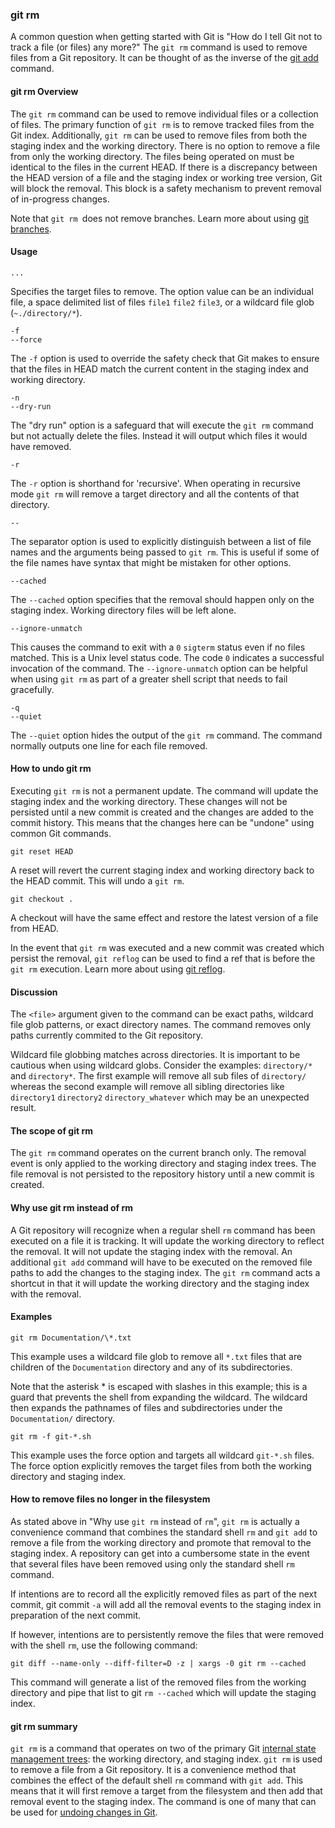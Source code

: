 ### git rm

A common question when getting started with Git is "How do I tell Git not to track a file (or files) any more?" The `git rm` command is used to remove files from a Git repository. It can be thought of as the inverse of the [git add](#saving-changes) command.

#### git rm Overview

The `git rm` command can be used to remove individual files or a collection of files. The primary function of `git rm` is to remove tracked files from the Git index. Additionally, `git rm` can be used to remove files from both the staging index and the working directory. There is no option to remove a file from only the working directory. The files being operated on must be identical to the files in the current HEAD. If there is a discrepancy between the HEAD version of a file and the staging index or working tree version, Git will block the removal. This block is a safety mechanism to prevent removal of in-progress changes.

Note that `git rm `does not remove branches. Learn more about using [git branches](#using-branches).

#### Usage

```
...
```

Specifies the target files to remove. The option value can be an individual file, a space delimited list of files `file1` `file2` `file3`, or a wildcard file glob (`~./directory/*`).

```
-f
--force
```

The `-f` option is used to override the safety check that Git makes to ensure that the files in HEAD match the current content in the staging index and working directory.

```
-n
--dry-run
```

The "dry run" option is a safeguard that will execute the `git rm` command but not actually delete the files. Instead it will output which files it would have removed.

```
-r
```

The `-r` option is shorthand for 'recursive'. When operating in recursive mode `git rm` will remove a target directory and all the contents of that directory.

```
--
```

The separator option is used to explicitly distinguish between a list of file names and the arguments being passed to `git rm`. This is useful if some of the file names have syntax that might be mistaken for other options.

```
--cached
```

The `--cached` option specifies that the removal should happen only on the staging index. Working directory files will be left alone.

```
--ignore-unmatch
```

This causes the command to exit with a `0` `sigterm` status even if no files matched. This is a Unix level status code. The code `0` indicates a successful invocation of the command. The `--ignore-unmatch` option can be helpful when using `git rm` as part of a greater shell script that needs to fail gracefully.

```
-q
--quiet
```

The `--quiet` option hides the output of the `git rm` command. The command normally outputs one line for each file removed.

#### How to undo git rm

Executing `git rm` is not a permanent update. The command will update the staging index and the working directory. These changes will not be persisted until a new commit is created and the changes are added to the commit history. This means that the changes here can be "undone" using common Git commands.

```
git reset HEAD
```

A reset will revert the current staging index and working directory back to the HEAD commit. This will undo a `git rm`.

```
git checkout .
```

A checkout will have the same effect and restore the latest version of a file from HEAD.

In the event that `git rm` was executed and a new commit was created which persist the removal, `git reflog` can be used to find a ref that is before the `git rm` execution. Learn more about using [git reflog](#git-reflog).

#### Discussion

The `<file>` argument given to the command can be exact paths, wildcard file glob patterns, or exact directory names. The command removes only paths currently commited to the Git repository.

Wildcard file globbing matches across directories. It is important to be cautious when using wildcard globs. Consider the examples: `directory/*` and `directory*`. The first example will remove all sub files of `directory/` whereas the second example will remove all sibling directories like `directory1` `directory2` `directory_whatever` which may be an unexpected result.

#### The scope of git rm

The `git rm` command operates on the current branch only. The removal event is only applied to the working directory and staging index trees. The file removal is not persisted to the repository history until a new commit is created.

#### Why use git rm instead of rm

A Git repository will recognize when a regular shell `rm` command has been executed on a file it is tracking. It will update the working directory to reflect the removal. It will not update the staging index with the removal. An additional `git add` command will have to be executed on the removed file paths to add the changes to the staging index. The `git rm` command acts a shortcut in that it will update the working directory and the staging index with the removal.

#### Examples

```
git rm Documentation/\*.txt
```

This example uses a wildcard file glob to remove all `*.txt` files that are children of the `Documentation` directory and any of its subdirectories.

Note that the asterisk * is escaped with slashes in this example; this is a guard that prevents the shell from expanding the wildcard. The wildcard then expands the pathnames of files and subdirectories under the `Documentation/` directory.

```
git rm -f git-*.sh
```

This example uses the force option and targets all wildcard `git-*.sh` files. The force option explicitly removes the target files from both the working directory and staging index.

#### How to remove files no longer in the filesystem

As stated above in "Why use `git rm` instead of `rm`", `git rm` is actually a convenience command that combines the standard shell `rm` and `git add` to remove a file from the working directory and promote that removal to the staging index. A repository can get into a cumbersome state in the event that several files have been removed using only the standard shell `rm` command.

If intentions are to record all the explicitly removed files as part of the next commit, git commit `-a` will add all the removal events to the staging index in preparation of the next commit.

If however, intentions are to persistently remove the files that were removed with the shell `rm`, use the following command:

```
git diff --name-only --diff-filter=D -z | xargs -0 git rm --cached
```

This command will generate a list of the removed files from the working directory and pipe that list to git `rm --cached` which will update the staging index.

#### git rm summary

`git rm` is a command that operates on two of the primary Git [internal state management trees](#git-reset): the working directory, and staging index. `git rm` is used to remove a file from a Git repository. It is a convenience method that combines the effect of the default shell `rm` command with `git add`. This means that it will first remove a target from the filesystem and then add that removal event to the staging index. The command is one of many that can be used for [undoing changes in Git](#undoing-changes).
